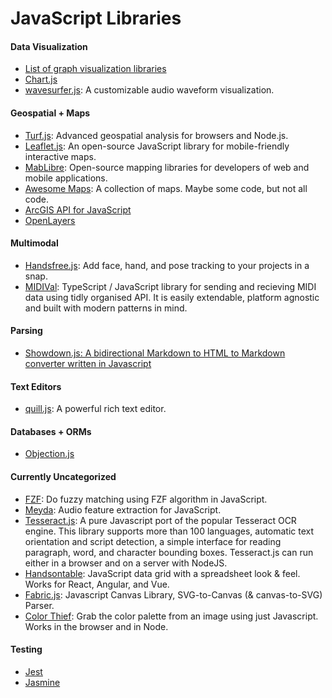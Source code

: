 # JavaScript Libraries

#### Data Visualization
- [List of graph visualization libraries](https://elise-deux.medium.com/the-list-of-graph-visualization-libraries-7a7b89aab6a6)
- [Chart.js](https://github.com/chartjs/Chart.js)
- [wavesurfer.js](https://wavesurfer-js.org/): A customizable audio waveform visualization.

#### Geospatial + Maps
- [Turf.js](http://turfjs.org/): Advanced geospatial analysis for browsers and Node.js.
- [Leaflet.js](https://leafletjs.com/): An open-source JavaScript library for mobile-friendly interactive maps.
- [MabLibre](https://maplibre.org/): Open-source mapping libraries for developers of web and mobile applications.
- [Awesome Maps](https://github.com/simsieg/awesome-maps): A collection of maps. Maybe some code, but not all code.
- [ArcGIS API for JavaScript](https://developers.arcgis.com/javascript/latest/)
- [OpenLayers](https://openlayers.org/)

#### Multimodal
- [Handsfree.js](https://handsfree.dev/): Add face, hand, and pose tracking to your projects in a snap.
- [MIDIVal](https://midival.github.io/): TypeScript / JavaScript library for sending and recieving MIDI data using tidly organised API. It is easily extendable, platform agnostic and built with modern patterns in mind.

#### Parsing
- [Showdown.js: A bidirectional Markdown to HTML to Markdown converter written in Javascript](https://github.com/showdownjs/showdown)

#### Text Editors
- [quill.js](https://quilljs.com/docs/quickstart/): A powerful rich text editor.

#### Databases + ORMs
- [Objection.js](https://vincit.github.io/objection.js/)

#### Currently Uncategorized
- [FZF](https://github.com/ajitid/fzf-for-js): Do fuzzy matching using FZF algorithm in JavaScript.
- [Meyda](https://meyda.js.org/): Audio feature extraction for JavaScript.
- [Tesseract.js](https://tesseract.projectnaptha.com/): A pure Javascript port of the popular Tesseract OCR engine. This library supports more than 100 languages, automatic text orientation and script detection, a simple interface for reading paragraph, word, and character bounding boxes. Tesseract.js can run either in a browser and on a server with NodeJS.
- [Handsontable](https://github.com/handsontable/handsontable): JavaScript data grid with a spreadsheet look & feel. Works for React, Angular, and Vue.
- [Fabric.js](https://github.com/fabricjs/fabric.js): Javascript Canvas Library, SVG-to-Canvas (& canvas-to-SVG) Parser.
- [Color Thief](https://lokeshdhakar.com/projects/color-thief/): Grab the color palette from an image using just Javascript. Works in the browser and in Node.

#### Testing
- [Jest](https://jestjs.io/)
- [Jasmine](https://jasmine.github.io/)
